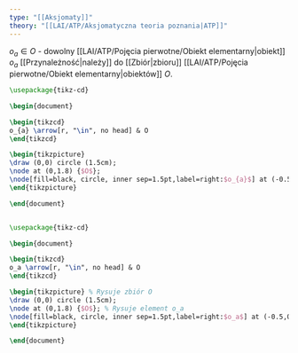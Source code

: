 ```yaml
---
type: "[[Aksjomaty]]"
theory: "[[LAI/ATP/Aksjomatyczna teoria poznania|ATP]]"
---
```

$o_a \in O$ - dowolny [[LAI/ATP/Pojęcia pierwotne/Obiekt elementarny|obiekt]] $o_a$ [[Przynależność|należy]] do [[Zbiór|zbioru]] [[LAI/ATP/Pojęcia pierwotne/Obiekt elementarny|obiektów]] $O$.
```tikz
\usepackage{tikz-cd}

\begin{document}

\begin{tikzcd}
o_{a} \arrow[r, "\in", no head] & O
\end{tikzcd}

\begin{tikzpicture}
\draw (0,0) circle (1.5cm);
\node at (0,1.8) {$O$};
\node[fill=black, circle, inner sep=1.5pt,label=right:$o_{a}$] at (-0.5,0) {};
\end{tikzpicture}

\end{document}
```
```tikz
```
```tikz
\usepackage{tikz-cd}

\begin{document}

\begin{tikzcd}
o_a \arrow[r, "\in", no head] & O
\end{tikzcd}

\begin{tikzpicture} % Rysuje zbiór O 
\draw (0,0) circle (1.5cm);
\node at (0,1.8) {$O$}; % Rysuje element o_a
\node[fill=black, circle, inner sep=1.5pt,label=right:$o_a$] at (-0.5,0) {};
\end{tikzpicture}

\end{document}
```

